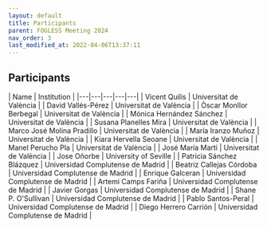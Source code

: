 ```yaml
---
layout: default
title: Participants
parent: FOGLESS Meeting 2024
nav_order: 3
last_modified_at: 2022-04-06T13:37:11
---
```


## Participants

| Name | Institution |
|---|---|---|---|---|
| Vicent Quilis | Universitat de València |
| David Vallés-Pérez | Universitat de València |
| Òscar Monllor Berbegal | Universitat de València |
| Mónica Hernández Sánchez | Universitat de València |
| Susana Planelles Mira | Universitat de València |
| Marco José Molina Pradillo | Universitat de València |
| María Iranzo Muñoz | Universitat de València |
| Kiara Hervella Seoane | Universitat de València |
| Manel Perucho Pla | Universitat de València |
| José María Martí | Universitat de València |
| Jose Oñorbe | University of Seville |
| Patricia Sánchez Blázquez | Universidad Complutense de Madrid |
| Beatriz Callejas Córdoba | Universidad Complutense de Madrid |
| Enrique Galceran | Universidad Complutense de Madrid |
| Artemi Camps Fariña | Universidad Complutense de Madrid |
| Javier Gorgas | Universidad Complutense de Madrid |
| Shane P. O'Sullivan | Universidad Complutense de Madrid |
| Pablo Santos-Peral | Universidad Complutense de Madrid |
| Diego Herrero Carrión | Universidad Complutense de Madrid |
